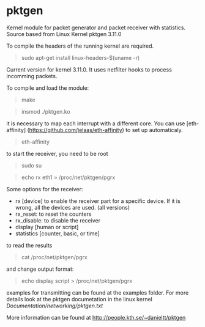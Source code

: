 pktgen
======

Kernel module for packet generator and packet receiver with statistics. Source based from Linux Kernel pktgen 3.11.0

To compile the headers of the running kernel are required.

> sudo apt-get install linux-headers-$(uname -r)

Current version for kernel 3.11.0. It uses netfilter hooks to process incomming packets.

To compile and load the module:

> make

> insmod ./pktgen.ko

it is necessary to map each interrupt with a different core. You can use  [eth-affinity] (https://github.com/jelaas/eth-affinity) to set up
automaticaly.

> eth-affinity

to start the receiver, you need to be root

> sudo su

> echo rx eth1 > /proc/net/pktgen/pgrx

Some options for the receiver:

* rx [device] to enable the receiver part for a specific device. If it is wrong, all the devices are used. (all versions)
* rx_reset: to reset the counters
* rx_disable: to disable the receiver
* display [human or script]
* statistics [counter, basic, or time] 


to read the results

> cat /proc/net/pktgen/pgrx

and change output format:

> echo display script > /proc/net/pktgen/pgrx

examples for transmitting can be found at the examples folder. For more details look at the pktgen documetation in the linux kernel *Documentation/networking/pktgen.txt*

More information can be found at http://people.kth.se/~danieltt/pktgen
